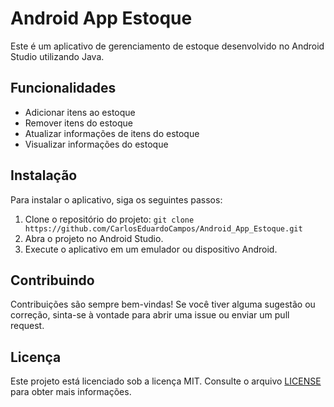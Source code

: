 # Android App Estoque

Este é um aplicativo de gerenciamento de estoque desenvolvido no Android Studio utilizando Java.

## Funcionalidades

- Adicionar itens ao estoque
- Remover itens do estoque
- Atualizar informações de itens do estoque
- Visualizar informações do estoque

## Instalação

Para instalar o aplicativo, siga os seguintes passos:

1. Clone o repositório do projeto: `git clone https://github.com/CarlosEduardoCampos/Android_App_Estoque.git`
2. Abra o projeto no Android Studio.
3. Execute o aplicativo em um emulador ou dispositivo Android.

## Contribuindo

Contribuições são sempre bem-vindas! Se você tiver alguma sugestão ou correção, sinta-se à vontade para abrir uma issue ou enviar um pull request.

## Licença

Este projeto está licenciado sob a licença MIT. Consulte o arquivo [LICENSE](LICENSE) para obter mais informações.
